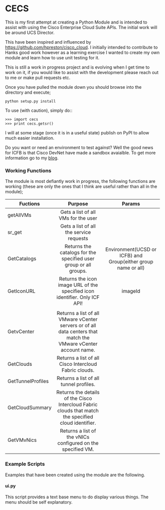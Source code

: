 # CECS

This is my first attempt at creating a Python Module and is intended to assist with using the Cisco Enterprise Cloud Suite APIs. The initial work will be around UCS Director.

This have been inspired and influenced by https://github.com/hpreston/cisco_cloud. I initially intended to contribute to Hanks good work however as a learning exercise I wanted to create my own module and learn how to use unit testing for it.

This is still a work in progress project and is evolving when I get time to work on it, if you would like to assist with the development please reach out to me or make pull requests etc.

Once you have pulled the module down you should browse into the directory and execute;

    python setup.py install


To use (with caution), simply do::

    >>> import cecs
    >>> print cecs.getsr()

I will at some stage (once it is in a useful state) publish on PyPI to allow much easier installation.

Do you want or need an environment to test against? Well the good news for ICFB is that Cisco DevNet have made a sandbox avaialble. To get more information go to my [blog](http://clijockey.com/intercloud-fabric-api/).


### Working Functions
The module is most defiantly work in progress, the following functions are working (these are only the ones that I think are useful rather than all in the module);

| Fuctions        | Purpose     | Params |
| ------------- |:-------------:|:-------------:|
| getAllVMs      | Gets a list of all VMs for the user | |
| sr_get      | Gets a list of all the service requests       |  |
| GetCatalogs |  Returns the catalogs for the specified user group or all groups. | Environment(UCSD or ICFB) and Group(either group name or all) |
| GetIconURL | Returns the icon image URL of the specified icon identifier. Only ICF API! | imageId |   
| | | |
| GetvCenter | Returns a list of all VMware vCenter servers or of all data centers that match the VMware vCenter account name. | |
| GetClouds | Returns a list of all Cisco Intercloud Fabric clouds. | |
| GetTunnelProfiles | Returns a list of all tunnel profiles. | |
| GetCloudSummary | Returns the details of the Cisco Intercloud Fabric clouds that match the specified cloud identifier. | |
| GetVMvNics | Returns a list of the vNICs configured on the specified VM. | |



### Example Scripts
Examples that have been created using the module are the following.

#### ui.py
This script provides a text base menu to do display various things. The menu should be self explanatory.
